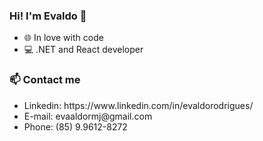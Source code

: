 ### Hi! I'm Evaldo 👋

- 🌐 In love with code
- 💻 .NET and React developer

<h3>📫 Contact me</h3>
<ul>
  <li>Linkedin: https://www.linkedin.com/in/evaldorodrigues/</li>
  <li>E-mail: evaaldormj@gmail.com</li>
  <li>Phone: (85) 9.9612-8272</li>
</ul>

